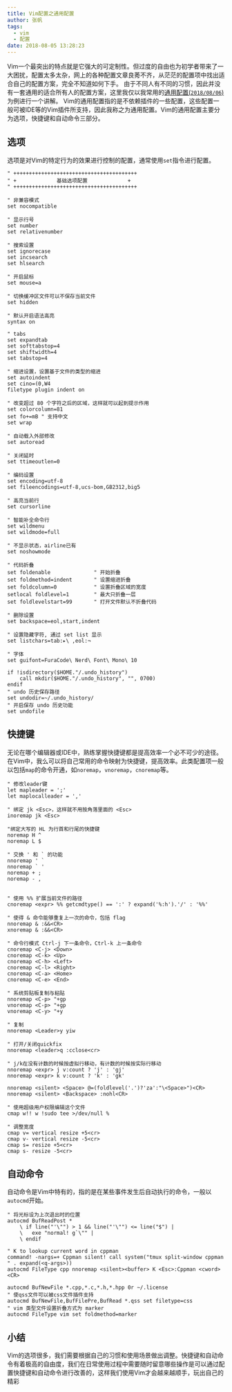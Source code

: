 ```yaml
---
title: Vim配置之通用配置
author: 张帆
tags:
  - vim
  - 配置
date: 2018-08-05 13:28:23
---
```


Vim一个最突出的特点就是它强大的可定制性。但过度的自由也为初学者带来了一大困扰，配置太多太杂，网上的各种配置文章良莠不齐，从茫茫的配置项中找出适合自己的配置方案，完全不知道如何下手。
由于不同人有不同的习惯，因此并没有一套通用的适合所有人的配置方案，这里我仅以我常用的[通用配置(`2018/08/06`)](https://github.com/xyz1001/dotfiles/blob/master/.vim/pluginconfig/vimcommon.vim)为例进行一个讲解。
Vim的通用配置指的是不依赖插件的一些配置，这些配置一般可被IDE等的Vim插件所支持，因此我称之为通用配置。Vim的通用配置主要分为选项，快捷键和自动命令三部分。

<!--more-->

## 选项

选项是对Vim的特定行为的效果进行控制的配置，通常使用`set`指令进行配置。

``` vim
" ++++++++++++++++++++++++++++++++++++++++
" +             基础选项配置             +
" ++++++++++++++++++++++++++++++++++++++++

" 非兼容模式
set nocompatible

" 显示行号
set number
set relativenumber

" 搜索设置
set ignorecase
set incsearch
set hlsearch

" 开启鼠标
set mouse=a

" 切换缓冲区文件可以不保存当前文件
set hidden

" 默认开启语法高亮
syntax on

" tabs
set expandtab
set softtabstop=4
set shiftwidth=4
set tabstop=4

" 缩进设置，设置基于文件的类型的缩进
set autoindent
set cino=(0,W4
filetype plugin indent on

" 改变超过 80 个字符之后的区域，这样就可以起到提示作用
set colorcolumn=81
set fo+=mB " 支持中文
set wrap

" 自动载入外部修改
set autoread

" 关闭延时
set ttimeoutlen=0

" 编码设置
set encoding=utf-8
set fileencodings=utf-8,ucs-bom,GB2312,big5

" 高亮当前行
set cursorline

" 智能补全命令行
set wildmenu
set wildmode=full

" 不显示状态，airline已有
set noshowmode

" 代码折叠
set foldenable              " 开始折叠
set foldmethod=indent       " 设置缩进折叠
set foldcolumn=0            " 设置折叠区域的宽度
setlocal foldlevel=1        " 最大只折叠一层
set foldlevelstart=99       " 打开文件默认不折叠代码

" 删除设置
set backspace=eol,start,indent

" 设置隐藏字符, 通过 set list 显示
set listchars=tab:▸\ ,eol:¬

" 字体
set guifont=FuraCode\ Nerd\ Font\ Mono\ 10

if !isdirectory($HOME."/.undo_history")
    call mkdir($HOME."/.undo_history", "", 0700)
endif
" undo 历史保存路径
set undodir=~/.undo_history/
" 开启保存 undo 历史功能
set undofile
```

## 快捷键

无论在哪个编辑器或IDE中，熟练掌握快捷键都是提高效率一个必不可少的途径。在Vim中，我么可以将自己常用的命令映射为快捷键，提高效率。此类配置项一般以包括`map`的命令开通，如`noremap`，`vnoremap`，`cnoremap`等。

``` vim
" 修改leader键
let mapleader = ';'
let maplocalleader = ','

" 绑定 jk <Esc>，这样就不用按角落里面的 <Esc>
inoremap jk <Esc>

"绑定大写的 HL 为行首和行尾的快捷键
noremap H ^
noremap L $

" 交换 ' 和 ` 的功能
nnoremap ' `
nnoremap ` '
noremap + ;
noremap - ,


" 使用 %% 扩展当前文件的路径
cnoremap <expr> %% getcmdtype() == ':' ? expand('%:h').'/' : '%%'

" 使得 & 命令能够重复上一次的命令，包括 flag
nnoremap & :&&<CR>
xnoremap & :&&<CR>

" 命令行模式 Ctrl-j 下一条命令，Ctrl-k 上一条命令
cnoremap <C-j> <Down>
cnoremap <C-k> <Up>
cnoremap <C-h> <Left>
cnoremap <C-l> <Right>
cnoremap <C-a> <Home>
cnoremap <C-e> <End>

" 系统剪贴板复制与粘贴
nnoremap <C-p> "+gp
vnoremap <C-p> "+gp
vnoremap <C-y> "+y

" 复制
nnoremap <Leader>y yiw

" 打开/关闭quickfix
nnoremap <leader>q :cclose<cr>

" j/k在没有计数的时候按虚拟行移动，有计数的时候按实际行移动
nnoremap <expr> j v:count ? 'j' : 'gj'
nnoremap <expr> k v:count ? 'k' : 'gk'

nnoremap <silent> <Space> @=(foldlevel('.')?'za':"\<Space>")<CR>
nnoremap <silent> <Backspace> :nohl<CR>

" 使用超级用户权限编辑这个文件
cmap w!! w !sudo tee >/dev/null %

" 调整宽度
cmap v= vertical resize +5<cr>
cmap v- vertical resize -5<cr>
cmap s= resize +5<cr>
cmap s- resize -5<cr>
```

## 自动命令

自动命令是Vim中特有的，指的是在某些事件发生后自动执行的命令，一般以`autocmd`开始。

``` vim
" 将光标设为上次退出时的位置
autocmd BufReadPost *
    \ if line("'\"") > 1 && line("'\"") <= line("$") |
    \   exe "normal! g`\"" |
    \ endif

" K to lookup current word in cppman
command! -nargs=+ Cppman silent! call system("tmux split-window cppman " . expand(<q-args>))
autocmd FileType cpp nnoremap <silent><buffer> K <Esc>:Cppman <cword><CR>

autocmd BufNewFile *.cpp,*.c,*.h,*.hpp 0r ~/.license
" 使qss文件可以被css文件插件支持
autocmd BufNewFile,BufFilePre,BufRead *.qss set filetype=css
" vim 类型文件设置折叠方式为 marker
autocmd FileType vim set foldmethod=marker
```

## 小结

Vim的选项很多，我们需要根据自己的习惯和使用场景做出调整。快捷键和自动命令有着极高的自由度，我们在日常使用过程中需要随时留意哪些操作是可以通过配置快捷键和自动命令进行改善的，这样我们使用Vim才会越来越顺手，玩出自己的精彩
